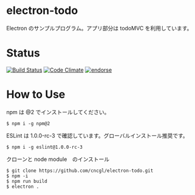 # electron-todo

Electron のサンプルプログラム。アプリ部分は todoMVC を利用しています。


# Status

[![Build Status](https://travis-ci.org/cncgl/electron-todo.svg?branch=master)](https://travis-ci.org/cncgl/electron-todo)
[![Code Climate](https://codeclimate.com/github/cncgl/electron-todo/badges/gpa.svg)](https://codeclimate.com/github/cncgl/electron-todo)
[![endorse](https://api.coderwall.com/cncgl/endorsecount.png)](https://coderwall.com/cncgl)

# How to Use

npm は @2 でインストールしてください。
```
$ npm i -g npm@2
```



ESLint は 1.0.0-rc-3 で確認しています。グローバルインストール推奨です。

```
$ npm i -g eslint@1.0.0-rc-3
```


クローンと node module　のインストール

```
$ git clone https://github.com/cncgl/electron-todo.git
$ npm -i
$ npm run build
$ electron .
```

